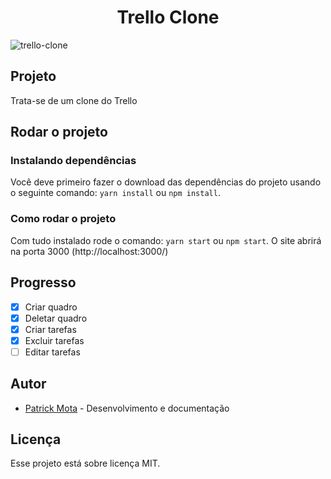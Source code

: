 <h1 align="center">Trello Clone</h1>

![trello-clone](https://user-images.githubusercontent.com/38691922/113226243-11ed0e80-9266-11eb-8ece-eea959f5a486.png)

<h2>Projeto</h2>

Trata-se de um clone do Trello

<h2>Rodar o projeto</h2>

<h3>Instalando dependências</h3>

Você deve primeiro fazer o download das dependências do projeto usando o seguinte comando: ``` yarn install ``` ou ``` npm install ```.

<h3>Como rodar o projeto</h3>

Com tudo instalado rode o comando: ``` yarn start ``` ou ``` npm start ```. O site abrirá na porta 3000 (http://localhost:3000/)

<h2>Progresso</h2>

- [x] Criar quadro
- [x] Deletar quadro
- [x] Criar tarefas
- [x] Excluir tarefas
- [ ] Editar tarefas

<h2>Autor</h2>

* [Patrick Mota](https://github.com/Patrick-Wilker) - Desenvolvimento e documentação

<h2>Licença</h2>

Esse projeto está sobre licença MIT.
